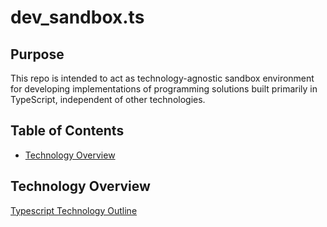 # dev_sandbox.ts

## Purpose

This repo is intended to act as technology-agnostic sandbox environment for developing implementations of programming solutions built primarily in TypeScript, independent of other technologies.

## Table of Contents

- [Technology Overview](#technology-overview)

## Technology Overview

[Typescript Technology Outline](typescript-outline.md)